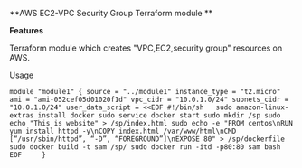 **AWS EC2-VPC Security Group Terraform module
**


**Features**

Terraform module which creates "VPC,EC2,security group" resources on AWS.






Usage


`module "module1" {
    source = "../module1"
    instance_type = "t2.micro"
    ami = "ami-052cef05d01020f1d"
    vpc_cidr = "10.0.1.0/24"
    subnets_cidr = "10.0.1.0/24"
    user_data_script = <<EOF
      #!/bin/sh  
      sudo amazon-linux-extras install docker
      sudo service docker start
      sudo mkdir /sp
      sudo echo "This is website" > /sp/index.html
      sudo echo -e "FROM centos\nRUN yum install httpd -y\nCOPY index.html /var/www/html\nCMD [“/usr/sbin/httpd”, “-D”, “FOREGROUND”]\nEXPOSE 80" > /sp/dockerfile
      sudo docker build -t sam /sp/
      sudo docker run -itd -p80:80 sam bash 
      EOF    
}`




